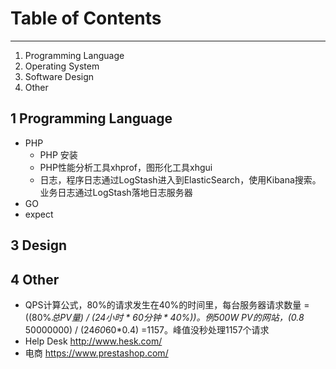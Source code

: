 # Table of Contents

---
1. Programming Language
2. Operating System
3. Software Design
4. Other

## 1 Programming Language
* PHP
	* PHP 安装
	* PHP性能分析工具xhprof，图形化工具xhgui
	* 日志，程序日志通过LogStash进入到ElasticSearch，使用Kibana搜索。业务日志通过LogStash落地日志服务器
* GO
* expect


## 3 Design



## 4 Other
* QPS计算公式，80%的请求发生在40%的时间里，每台服务器请求数量 = ((80%*总PV量) / (24小时 * 60分钟 * 40%))。例500W PV的网站，(0.8* 50000000) / (24*60*60*0.4) =1157。峰值没秒处理1157个请求
* Help Desk http://www.hesk.com/
* 电商 https://www.prestashop.com/


